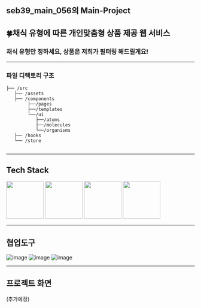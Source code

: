 ## seb39_main_056의 Main-Project
## 🍀채식 유형에 따른 개인맞춤형 상품 제공 웹 서비스
### 채식 유형만 정하세요, 상품은 저희가 필터링 해드릴게요!
---
### 파일 디렉토리 구조
```
├── /src
   ├── /assets
   ├── /components
        ├──/pages
        ├──/templates
        └──/ui
           ├──/atoms
           ├──/molecules
           └──/organisms
   ├── /hooks
   └── /store
       
```
---
## Tech Stack
<p>
<img src="https://user-images.githubusercontent.com/94218285/191661069-b1c6b339-ddce-408f-a824-ebc07d7ab3dd.png" width="100px" height="100px">
<img src="https://user-images.githubusercontent.com/94218285/191661136-789ec3c6-b48b-469a-82bc-16f3e1169dca.png" width="100px" height="100px">
<img src="https://user-images.githubusercontent.com/94218285/191661088-659e8e20-e021-434b-990a-a4b0cf725308.png" width="100px" height="100px">
<img src="https://user-images.githubusercontent.com/94218285/191661103-a47d050e-85c3-4168-9e93-47c7b37f9810.png" width="100px" height="100px">
</p>


---
## 협업도구
![image](https://user-images.githubusercontent.com/94218285/191662689-48c3cbe1-ce0e-4766-9776-1e5ed1c9e17b.png)
![image](https://user-images.githubusercontent.com/94218285/191662697-d864dfec-db72-4b5d-8cbd-5c3ce4c7291e.png)
![image](![image](https://user-images.githubusercontent.com/94218285/191662784-4ea64920-e7af-4e97-b939-29cc0e9bdf91.png)
)


---

## 프로젝트 화면 
(추가예정)
